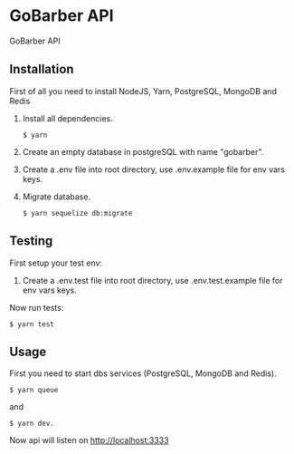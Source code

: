 # GoBarber API

GoBarber API

## Installation

First of all you need to install NodeJS, Yarn, PostgreSQL, MongoDB and Redis

1. Install all dependencies.

   ```console
   $ yarn
   ```

2. Create an empty database in postgreSQL with name "gobarber".

3. Create a .env file into root directory, use .env.example file for env vars keys.

4. Migrate database.

   ```console
   $ yarn sequelize db:migrate
   ```

## Testing

First setup your test env:

1. Create a .env.test file into root directory, use .env.test.example file for env vars keys.

Now run tests:

```console
$ yarn test
```

## Usage

First you need to start dbs services (PostgreSQL, MongoDB and Redis).

```console
$ yarn queue
```

and

```console
$ yarn dev.
```

Now api will listen on [http://localhost:3333](http://localhost:3333)
